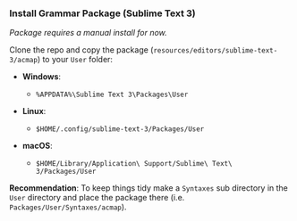 ### Install Grammar Package (Sublime Text 3)

_Package requires a manual install for now._

Clone the repo and copy the package (`resources/editors/sublime-text-3/acmap`) to your `User` folder:

- **Windows**:

  - `%APPDATA%\Sublime Text 3\Packages\User`

- **Linux**:

  - `$HOME/.config/sublime-text-3/Packages/User`

- **macOS**:

  - `$HOME/Library/Application\ Support/Sublime\ Text\ 3/Packages/User`

**Recommendation**: To keep things tidy make a `Syntaxes` sub directory in the `User` directory and place the package there (i.e. `Packages/User/Syntaxes/acmap`).
